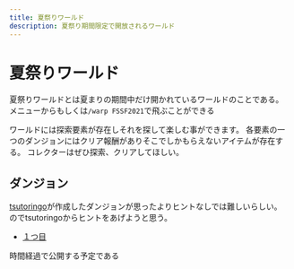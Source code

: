 ```yaml
---
title: 夏祭りワールド
description: 夏祭り期間限定で開放されるワールド
---
```


# 夏祭りワールド
夏祭りワールドとは夏まりの期間中だけ開かれているワールドのことである。
メニューからもしくは`/warp FSSF2021`で飛ぶことができる

ワールドには探索要素が存在しそれを探して楽しむ事ができます。
各要素の一つのダンジョンにはクリア報酬がありそこでしかもらえないアイテムが存在する。
コレクターはぜひ探索、クリアしてほしい。

## ダンジョン
[tsutoringo](admins/tsutoringo)が作成したダンジョンが思ったよりヒントなしでは難しいらしい。
のでtsutoringoからヒントをあげようと思う。

- [１つ目](https://canary.discord.com/channels/393963617604861952/865537047723769866/880695863297581056)

時間経過で公開する予定である